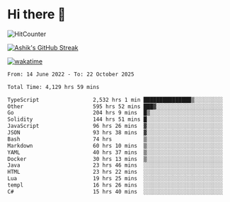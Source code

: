 # Hi there 👋

![HitCounter](https://hits.seeyoufarm.com/api/count/incr/badge.svg?url=https%3A%2F%2Fgithub.com%2Fashrhmn1212%2Fhit-counter)

<!-- ![Contribution Graph](https://github-readme-activity-graph.cyclic.app/graph?username=ashrhmn) -->


<!-- [![Top Langs](https://github-readme-stats.vercel.app/api/top-langs/?username=ashrhmn&layout=compact&theme=synthwave&langs_count=10&card_width=445)](https://github.com/anuraghazra/github-readme-stats) -->

[![Ashik's GitHub Streak](https://github-readme-streak-stats.herokuapp.com/?user=ashrhmn&theme=blood&fire=DD7F1C&background=151515&dates=9f9f9f&border=DD2727)](https://git.io/streak-stats)

<!-- ![Ashik's GitHub stats](https://github-readme-stats.vercel.app/api/?username=ashrhmn&show_icons=true&title_color=fff&icon_color=79ff97&text_color=9f9f9f&bg_color=151515) -->

[![wakatime](https://wakatime.com/badge/user/3df86613-ba63-4631-8e65-0ff18e7becad.svg)](https://wakatime.com/@3df86613-ba63-4631-8e65-0ff18e7becad)

<!--START_SECTION:waka-->

```txt
From: 14 June 2022 - To: 22 October 2025

Total Time: 4,129 hrs 59 mins

TypeScript                 2,532 hrs 1 min ███████████████▒░░░░░░░░░   61.31 %
Other                      595 hrs 52 mins ███▓░░░░░░░░░░░░░░░░░░░░░   14.43 %
Go                         204 hrs 9 mins  █▒░░░░░░░░░░░░░░░░░░░░░░░   04.94 %
Solidity                   144 hrs 51 mins █░░░░░░░░░░░░░░░░░░░░░░░░   03.51 %
JavaScript                 96 hrs 26 mins  ▓░░░░░░░░░░░░░░░░░░░░░░░░   02.34 %
JSON                       93 hrs 38 mins  ▓░░░░░░░░░░░░░░░░░░░░░░░░   02.27 %
Bash                       74 hrs          ▒░░░░░░░░░░░░░░░░░░░░░░░░   01.79 %
Markdown                   60 hrs 10 mins  ▒░░░░░░░░░░░░░░░░░░░░░░░░   01.46 %
YAML                       40 hrs 37 mins  ▒░░░░░░░░░░░░░░░░░░░░░░░░   00.98 %
Docker                     30 hrs 13 mins  ▒░░░░░░░░░░░░░░░░░░░░░░░░   00.73 %
Java                       23 hrs 46 mins  ░░░░░░░░░░░░░░░░░░░░░░░░░   00.58 %
HTML                       23 hrs 22 mins  ░░░░░░░░░░░░░░░░░░░░░░░░░   00.57 %
Lua                        19 hrs 25 mins  ░░░░░░░░░░░░░░░░░░░░░░░░░   00.47 %
templ                      16 hrs 26 mins  ░░░░░░░░░░░░░░░░░░░░░░░░░   00.40 %
C#                         15 hrs 40 mins  ░░░░░░░░░░░░░░░░░░░░░░░░░   00.38 %
```

<!--END_SECTION:waka-->


<!--### Most Used Languages 
<img src="https://wakatime.com/share/@ashrhmn/24ecb986-5bf8-4607-af7f-0aab08908d8c.png" />

### Favourite Tools
<img src="https://wakatime.com/share/@ashrhmn/f4e08015-f3bc-460a-9228-95a3ba11c604.png" />-->

